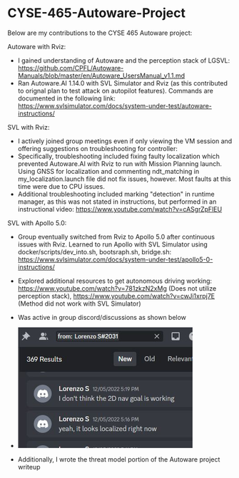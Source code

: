 # CYSE-465-Autoware-Project
Below are my contributions to the CYSE 465 Autoware project: 

Autoware with Rviz:
* I gained understanding of Autoware and the perception stack of LGSVL: https://github.com/CPFL/Autoware-Manuals/blob/master/en/Autoware_UsersManual_v1.1.md
* Ran Autoware.AI 1.14.0 with SVL Simulator and Rviz (as this contributed to orignal plan to test attack on autopilot features). Commands are documented in the following link: https://www.svlsimulator.com/docs/system-under-test/autoware-instructions/

SVL with Rviz:
* I actively joined group meetings even if only viewing the VM session and offering suggestions on troubleshooting for controller: 
* Specifically, troubleshooting included fixing faulty localization which prevented Autoware.AI with Rviz to run with Mission Planning launch. Using GNSS for localization and commenting ndt_matching in my_localization.launch file did not fix issues, however. Most faults at this time were due to CPU issues. 
* Additional troubleshooting included marking "detection" in runtime manager, as this was not stated in instructions, but performed in an instructional video: https://www.youtube.com/watch?v=cASgrZpFlEU

SVL with Apollo 5.0:
* Group eventually switched from Rviz to Apollo 5.0 after continuous issues with Rviz. Learned to run Apollo with SVL Simulator using docker/scripts/dev_into.sh, bootsraph.sh, bridge.sh: https://www.svlsimulator.com/docs/system-under-test/apollo5-0-instructions/

* Explored additional resources to get autonomous driving working: https://www.youtube.com/watch?v=781zkzN2xMg (Does not utilize perception stack), https://www.youtube.com/watch?v=cwJi1xrpj7E (Method did not work with SVL Simulator)


* Was active in group discord/discussions as shown below
*  ![image](https://github.com/lorenzops1221/CYSE-465-Autoware-Project/blob/main/Images/active%20member.JPG)
* Additionally, I wrote the threat model portion of the Autoware project writeup
